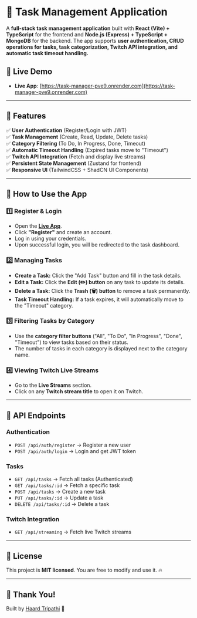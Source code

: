# 📝 Task Management Application

A **full-stack task management application** built with **React (Vite) + TypeScript** for the frontend and **Node.js (Express) + TypeScript + MongoDB** for the backend. The app supports **user authentication, CRUD operations for tasks, task categorization, Twitch API integration, and automatic task timeout handling.**

## 🚀 Live Demo

- **Live App**: [https://task-manager-pve9.onrender.com](https://task-manager-pve9.onrender.com)

---

## 📌 Features

✅ **User Authentication** (Register/Login with JWT)  
✅ **Task Management** (Create, Read, Update, Delete tasks)  
✅ **Category Filtering** (To Do, In Progress, Done, Timeout)  
✅ **Automatic Timeout Handling** (Expired tasks move to "Timeout")  
✅ **Twitch API Integration** (Fetch and display live streams)  
✅ **Persistent State Management** (Zustand for frontend)  
✅ **Responsive UI** (TailwindCSS + ShadCN UI Components)

---

## 📌 How to Use the App

### **1️⃣ Register & Login**

- Open the **[Live App](https://task-manager-pve9.onrender.com)**.
- Click **"Register"** and create an account.
- Log in using your credentials.
- Upon successful login, you will be redirected to the task dashboard.

### **2️⃣ Managing Tasks**

- **Create a Task:** Click the "Add Task" button and fill in the task details.
- **Edit a Task:** Click the **Edit (✏️) button** on any task to update its details.
- **Delete a Task:** Click the **Trash (🗑️) button** to remove a task permanently.
- **Task Timeout Handling:** If a task expires, it will automatically move to the "Timeout" category.

### **3️⃣ Filtering Tasks by Category**

- Use the **category filter buttons** ("All", "To Do", "In Progress", "Done", "Timeout") to view tasks based on their status.
- The number of tasks in each category is displayed next to the category name.

### **4️⃣ Viewing Twitch Live Streams**

- Go to the **Live Streams** section.
- Click on any **Twitch stream title** to open it on Twitch.

---

## 📌 API Endpoints

### **Authentication**

- `POST /api/auth/register` → Register a new user
- `POST /api/auth/login` → Login and get JWT token

### **Tasks**

- `GET /api/tasks` → Fetch all tasks (Authenticated)
- `GET /api/tasks/:id` → Fetch a specific task
- `POST /api/tasks` → Create a new task
- `PUT /api/tasks/:id` → Update a task
- `DELETE /api/tasks/:id` → Delete a task

### **Twitch Integration**

- `GET /api/streaming` → Fetch live Twitch streams

---

## 📜 License

This project is **MIT licensed**. You are free to modify and use it. 🔥

---

## 🎉 Thank You!

Built by [Haard Tripathi](https://github.com/Haardtripathi) 🚀
